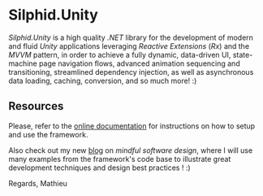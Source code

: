 # Silphid.Unity

*Silphid.Unity* is a high quality *.NET* library for the development of modern and fluid *Unity* applications leveraging *Reactive Extensions* (*Rx*) and the *MVVM* pattern, in order to achieve a fully dynamic, data-driven UI, state-machine page navigation flows, advanced animation sequencing and transitioning, streamlined dependency injection, as well as asynchronous data loading, caching, conversion, and so much more! :)

## Resources

Please, refer to the [online documentation](http://silphid.com/silphid.unity/) for instructions on how to setup and use the framework.

Also check out my new [blog](http://silphid.com/) on *mindful software design*, where I will use many examples from the framework's code base to illustrate great development techniques and design best practices ! :)

Regards,
Mathieu